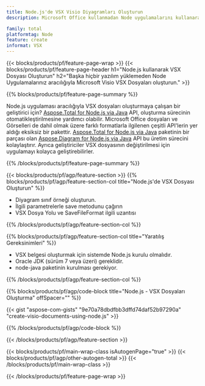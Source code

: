 ```yaml
---
title: Node.js'de VSX Visio Diyagramları Oluşturun
description: Microsoft Office kullanmadan Node uygulamalarını kullanarak Microsoft Visio VSX Diyagramları oluşturun. 

family: total
platformtag: Node
feature: create
informat: VSX
---
```

{{< blocks/products/pf/feature-page-wrap >}}
{{< blocks/products/pf/feature-page-header h1="Node.js kullanarak VSX Dosyası Oluşturun" h2="Başka hiçbir yazılım yüklemeden Node Uygulamalarınız aracılığıyla Microsoft Visio VSX Dosyaları oluşturun." >}}

{{% blocks/products/pf/feature-page-summary %}}

Node.js uygulaması aracılığıyla VSX dosyaları oluşturmaya çalışan bir geliştirici için? [Aspose.Total for Node.js via Java](https://products.aspose.com/total/tr/nodejs-java/) API, oluşturma sürecinin otomatikleştirilmesine yardımcı olabilir. Microsoft Office dosyaları ve Görselleri de dahil olmak üzere farklı formatlarla ilgilenen çeşitli API'lerin yer aldığı eksiksiz bir pakettir. [Aspose.Total for Node.js via Java](https://products.aspose.com/total/tr/nodejs-java/) paketinin bir parçası olan [Aspose.Diagram for Node.js via Java](https://products.aspose.com/diagram/tr/nodejs-java/) API bu üretim sürecini kolaylaştırır. Ayrıca geliştiriciler VSX dosyasının değiştirilmesi için uygulamayı kolayca geliştirebilirler. 

{{% /blocks/products/pf/feature-page-summary %}}

{{< blocks/products/pf/agp/feature-section >}}
{{% blocks/products/pf/agp/feature-section-col title="Node.js'de VSX Dosyası Oluşturun" %}}

- Diyagram sınıf örneği oluşturun.
- İlgili parametrelerle save metodunu çağırın
- VSX Dosya Yolu ve SaveFileFormat ilgili uzantısı

{{% /blocks/products/pf/agp/feature-section-col %}}

{{% blocks/products/pf/agp/feature-section-col title="Yaratılış Gereksinimleri" %}}

- VSX belgesi oluşturmak için sistemde Node.js kurulu olmalıdır.
- Oracle JDK (sürüm 7 veya üzeri) gereklidir.
- node-java paketinin kurulması gerekiyor.

{{% /blocks/products/pf/agp/feature-section-col %}}

{{% blocks/products/pf/agp/code-block title="Node.js - VSX Dosyaları Oluşturma" offSpacer="" %}}

{{< gist "aspose-com-gists" "9e70a78dbdfbb3dffd74daf52b97290a" "create-visio-documents-using-node.js" >}}

{{% /blocks/products/pf/agp/code-block %}}

{{< /blocks/products/pf/agp/feature-section >}}

{{< blocks/products/pf/main-wrap-class isAutogenPage="true" >}}
{{< blocks/products/pf/agp/other-autogen-total >}}
{{< /blocks/products/pf/main-wrap-class >}}

{{< /blocks/products/pf/feature-page-wrap >}}